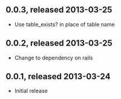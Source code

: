 ## 0.0.3, released 2013-03-25
* Use table_exists? in place of table name

## 0.0.2, released 2013-03-25
* Change to dependency on rails

## 0.0.1, released 2013-03-24
* Initial release
